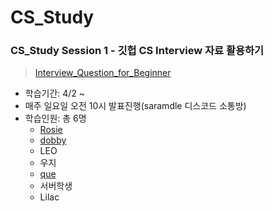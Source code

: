 # CS_Study

### CS_Study Session 1 - 깃헙 CS Interview 자료 활용하기
> [Interview_Question_for_Beginner](https://github.com/gyoogle/tech-interview-for-developer)
+ 학습기간: 4/2 ~
+ 매주 일요일 오전 10시 발표진행(saramdle 디스코드 소통방)
+ 학습인원: 총 6명
  + [Rosie](https://github.com/Ilpyo-Yang)
  + [dobby](https://github.com/dohye1)
  + LEO
  + 우지
  + [que](https://github.com/quedevel)
  + 서버학생
  + Lilac

